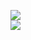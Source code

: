 [![](https://img.shields.io/badge/Made%20With-Github%20Spray-lightgrey.svg?style=for-the-badge&logo=github)](https://github.com/Annihil/github-spray#4718)  
[![](https://i.imgur.com/2DrTn0Z.gif)](https://github.com/Annihil/github-spray)